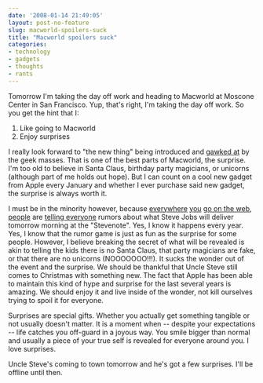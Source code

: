 ```yaml
---
date: '2008-01-14 21:49:05'
layout: post-no-feature
slug: macworld-spoilers-suck
title: "Macworld spoilers suck"
categories:
- technology
- gadgets
- thoughts
- rants
---
```


Tomorrow I'm taking the day off work and heading to Macworld at Moscone Center in San Francisco. Yup, that's right, I'm taking the day off work. So you get the hint that I:

1. Like going to Macworld
2. Enjoy surprises

I really look forward to "the new thing" being introduced and [gawked at](http://youtube.com/watch?v=TRvCZRb-vD0) by the geek masses. That is one of the best parts of Macworld, the surprise. I'm too old to believe in Santa Claus, birthday party magicians, or unicorns (although part of me holds out hope). But I can count on a cool new gadget from Apple every January and whether I ever purchase said new gadget, the surprise is always worth it.

I must be in the minority however, because [everywhere](http://www.dvorak.org/blog/?p=15203) [you](http://blogs.digitalmediaonlineinc.com/TechUniverse/entry/200801144) [go on the web](http://gizmodo.com/343990/macworld-rumor-mac-tablet-not-coming-this-year-first-macworld-spyshots-appear), [people](http://www.myitablet.com/macworld-keynote-rumors-go-wild-as-hours-tick-down-141908.php) are [telling everyone](http://hothardware.com/cs2007/forums/thread/291852.aspx) rumors about what Steve Jobs will deliver tomorrow morning at the "Stevenote". Yes, I know it happens every year. Yes, I know that the rumor game is just as fun as the surprise for some people. However, I believe breaking the secret of what will be revealed is akin to telling the kids there is no Santa Claus, that party magicians are fake, or that there are no unicorns (NOOOOOOO!!!). It sucks the wonder out of the event and the surprise. We should be thankful that Uncle Steve still comes to Christmas with something new. The fact that Apple has been able to maintain this kind of hype and surprise for the last several years is amazing. We should enjoy it and live inside of the wonder, not kill ourselves trying to spoil it for everyone.

Surprises are special gifts. Whether you actually get something tangible or not usually doesn't matter. It is a moment when -- despite your expectations -- life catches you off-guard in a joyous way. You smile bigger than normal and usually a piece of your true self is revealed for everyone around you. I love surprises.

Uncle Steve's coming to town tomorrow and he's got a few surprises. I'll be offline until then.